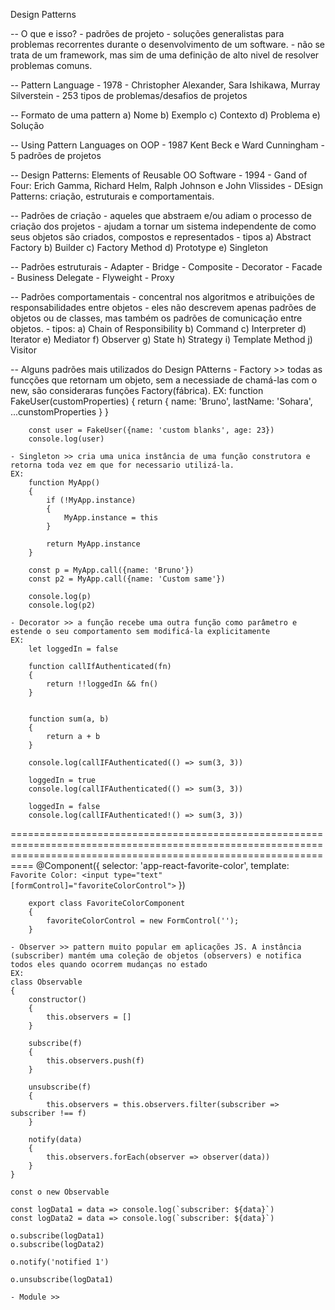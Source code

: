 Design Patterns

-- O que e isso?
    - padrões de projeto
    - soluções generalistas para problemas recorrentes durante o desenvolvimento de um software.
    - não se trata de um framework, mas sim de uma definição de alto nivel de resolver problemas comuns.

-- Pattern Language
    - 1978
    - Christopher Alexander, Sara Ishikawa, Murray Silverstein
    - 253 tipos de problemas/desafios de projetos

-- Formato de uma pattern
    a) Nome
    b) Exemplo
    c) Contexto
    d) Problema
    e) Solução

-- Using Pattern Languages on OOP
    - 1987 Kent Beck e Ward Cunningham
    - 5 padrões de projetos

-- Design Patterns: Elements of Reusable OO Software
    - 1994
    - Gand of Four: Erich Gamma, Richard Helm, Ralph Johnson e John Vlissides
    - DEsign Patterns: criação, estruturais e comportamentais.

-- Padrões de criação
    - aqueles que abstraem e/ou adiam o processo de criação dos projetos
    - ajudam a tornar um sistema independente de como seus objetos são criados, compostos e representados
    - tipos
        a) Abstract Factory
        b) Builder
        c) Factory Method
        d) Prototype
        e) Singleton

-- Padrões estruturais
    - Adapter
    - Bridge
    - Composite
    - Decorator
    - Facade
    - Business Delegate
    - Flyweight
    - Proxy

-- Padrões comportamentais
    - concentral nos algoritmos e atribuições de responsabilidades entre objetos
    - eles não descrevem apenas padrões de objetos ou de classes, mas também os padrões de comunicação entre objetos.
    - tipos: 
        a) Chain of Responsibility
        b) Command
        c) Interpreter
        d) Iterator
        e) Mediator
        f) Observer
        g) State
        h) Strategy
        i) Template Method
        j) Visitor

-- Alguns padrões mais utilizados do Design PAtterns
    - Factory >> todas as funcções que retornam um objeto, sem a necessiade de chamá-las com o new, são consideraras funções Factory(fábrica).
    EX:
        function FakeUser(customProperties)
        {
            return
            {
                name: 'Bruno',
                lastName: 'Sohara',
                ...cunstomProperties
            }
        }

        const user = FakeUser({name: 'custom blanks', age: 23})
        console.log(user)

    - Singleton >> cria uma unica instância de uma função construtora e retorna toda vez em que for necessario utilizá-la.
    EX:
        function MyApp()
        {
            if (!MyApp.instance)
            {
                MyApp.instance = this
            }

            return MyApp.instance
        }

        const p = MyApp.call({name: 'Bruno'})
        const p2 = MyApp.call({name: 'Custom same'})

        console.log(p)
        console.log(p2)

    - Decorator >> a função recebe uma outra função como parâmetro e estende o seu comportamento sem modificá-la explicitamente
    EX:
        let loggedIn = false

        function callIfAuthenticated(fn)
        {
            return !!loggedIn && fn()
        }


        function sum(a, b)
        {
            return a + b
        }

        console.log(callIFAuthenticated(() => sum(3, 3))

        loggedIn = true
        console.log(callIFAuthenticated(() => sum(3, 3))

        loggedIn = false
        console.log(callIFAuthenticated!() => sum(3, 3))

======================================================================================================================================================================
        @Component({
            selector: 'app-react-favorite-color',
            template:  `Favorite Color: <input type="text" [formControl]="favoriteColorControl">`
        })

        export class FavoriteColorComponent
        {
            favoriteColorControl = new FormControl('');
        }

    - Observer >> pattern muito popular em aplicações JS. A instância (subscriber) mantém uma coleção de objetos (observers) e notifica todos eles quando ocorrem mudanças no estado
    EX:
    class Observable
    {
        constructor()
        {
            this.observers = []
        }

        subscribe(f)
        {
            this.observers.push(f)
        }

        unsubscribe(f)
        {
            this.observers = this.observers.filter(subscriber => subscriber !== f)
        }

        notify(data)
        {
            this.observers.forEach(observer => observer(data))
        }
    }

    const o new Observable

    const logData1 = data => console.log(`subscriber: ${data}`)
    const logData2 = data => console.log(`subscriber: ${data}`)

    o.subscribe(logData1)
    o.subscribe(logData2)

    o.notify('notified 1')

    o.unsubscribe(logData1)

    - Module >> 
